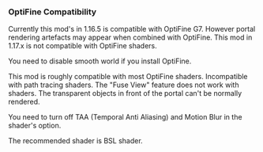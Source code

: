 
### OptiFine Compatibility
Currently this mod's in 1.16.5 is compatible with OptiFine G7. However portal rendering artefacts may appear when combined with OptiFine. This mod in 1.17.x is not compatible with OptiFine shaders.

You need to disable smooth world if you install OptiFine.

This mod is roughly compatible with most OptiFine shaders. Incompatible with path tracing shaders. The "Fuse View" feature does not work with shaders. The transparent objects in front of the portal can't be normally rendered.

You need to turn off TAA (Temporal Anti Aliasing) and Motion Blur in the shader's option.

The recommended shader is BSL shader.


